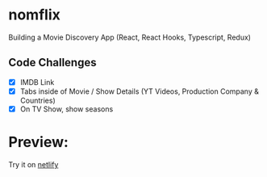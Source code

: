 # nomflix

Building a Movie Discovery App (React, React Hooks, Typescript, Redux)

## Code Challenges

-   [x] IMDB Link
-   [x] Tabs inside of Movie / Show Details (YT Videos, Production Company & Countries)
-   [x] On TV Show, show seasons

# Preview:

Try it on [netlify]()
